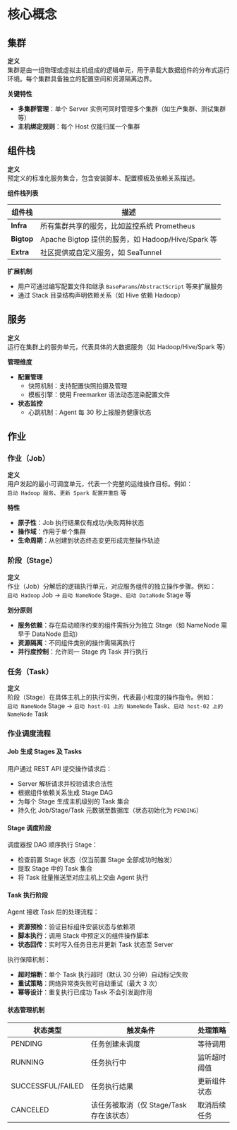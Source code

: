 # 核心概念

## 集群
**定义**  
集群是由一组物理或虚拟主机组成的逻辑单元，用于承载大数据组件的分布式运行环境。每个集群具备独立的配置空间和资源隔离边界。

**关键特性**
* **多集群管理**：单个 Server 实例可同时管理多个集群（如生产集群、测试集群等）
* **主机绑定规则**：每个 Host 仅能归属一个集群

## 组件栈
**定义**  
预定义的标准化服务集合，包含安装脚本、配置模板及依赖关系描述。

**组件栈列表**

| 组件栈        | 描述                                        |
|------------|-------------------------------------------|
| **Infra**  | 所有集群共享的服务，比如监控系统 Prometheus               |
| **Bigtop** | Apache Bigtop 提供的服务，如 Hadoop/Hive/Spark 等 |
| **Extra**  | 社区提供或自定义服务，如 SeaTunnel                    |

**扩展机制**
* 用户可通过编写配置文件和继承 `BaseParams`/`AbstractScript` 等来扩展服务
* 通过 Stack 目录结构声明依赖关系（如 Hive 依赖 Hadoop）

## 服务
**定义**  
运行在集群上的服务单元，代表具体的大数据服务（如 Hadoop/Hive/Spark 等）

**管理维度**
* **配置管理**
    * 快照机制：支持配置快照拍摄及管理
    * 模板引擎：使用 Freemarker 语法动态渲染配置文件
* **状态监控**
    * 心跳机制：Agent 每 30 秒上报服务健康状态

## 作业
### 作业（Job）
**定义**  
用户发起的最小可调度单元，代表一个完整的运维操作目标。例如：  
`启动 Hadoop 服务`、`更新 Spark 配置并重启` 等

**特性**
* **原子性**：Job 执行结果仅有成功/失败两种状态
* **操作域**：作用于单个集群
* **生命周期**：从创建到状态终态变更形成完整操作轨迹

### 阶段（Stage）
**定义**  
作业（Job）分解后的逻辑执行单元，对应服务组件的独立操作步骤。例如：  
`启动 Hadoop` Job → `启动 NameNode` Stage、`启动 DataNode` Stage 等

**划分原则**
* **服务依赖**：存在启动顺序约束的组件需拆分为独立 Stage（如 NameNode 需早于 DataNode 启动）
* **资源隔离**：不同组件类别的操作需隔离执行
* **并行度控制**：允许同一 Stage 内 Task 并行执行

### 任务（Task）
**定义**  
阶段（Stage）在具体主机上的执行实例，代表最小粒度的操作指令。例如：  
`启动 NameNode` Stage → `启动 host-01 上的 NameNode` Task、`启动 host-02 上的 NameNode` Task

### 作业调度流程
#### Job 生成 Stages 及 Tasks
用户通过 REST API 提交操作请求后：
* Server 解析请求并校验请求合法性
* 根据组件依赖关系生成 Stage DAG
* 为每个 Stage 生成主机级别的 Task 集合
* 持久化 Job/Stage/Task 元数据至数据库（状态初始化为 `PENDING`）

#### Stage 调度阶段
调度器按 DAG 顺序执行 Stage：
* 检查前置 Stage 状态（仅当前置 Stage 全部成功时触发）
* 提取 Stage 中的 Task 集合
* 将 Task 批量推送至对应主机上交由 Agent 执行

#### Task 执行阶段
Agent 接收 Task 后的处理流程：
* **资源预检**：验证目标组件安装状态与依赖项
* **脚本执行**：调用 Stack 中预定义的组件操作脚本
* **状态回传**：实时写入任务日志并更新 Task 状态至 Server

执行保障机制：
* **超时熔断**：单个 Task 执行超时（默认 30 分钟）自动标记失败
* **重试策略**：网络异常类失败可自动重试（最大 3 次）
* **幂等设计**：重复执行已成功 Task 不会引发副作用

#### 状态管理机制
| 状态类型              | 触发条件                       | 处理策略   |
|-------------------|----------------------------|--------|
| PENDING           | 任务创建未调度                    | 等待调用   |
| RUNNING           | 任务执行中                      | 监听超时阈值 |
| SUCCESSFUL/FAILED | 任务执行结果                     | 更新组件状态 |
| CANCELED          | 该任务被取消（仅 Stage/Task 存在该状态） | 取消后续任务 |